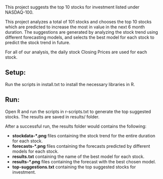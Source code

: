 This project suggests the top 10 stocks for investment listed under NASDAQ-100.


This project analyzes a total of 101 stocks and chooses the top 10 stocks which are predicted to increase the most in value in the next 6 month duration. The suggestions are generated by analyzing the stock trend using different forecasting models, and selects the best model for each stock to predict the stock trend in future.

For all of our analysis, the daily stock Closing Prices are used for each stock.

Setup:
------

Run the scripts in install.txt to install the necessary libraries in R.

Run:
----

Open R and run the scripts in r-scripts.txt to generate the top suggested stocks.
The results are saved in results/ folder.

After a successful run, the results folder would contains the following:
- **stockdata-*.png** files containing the stock trend for the entire duration for each stock.
- **forecasts-*.png** files containing the forecasts predicted by different models for each stock.
- **results.txt** containing the name of the best model for each stock.
- **results-*.png** files containing the forecast with the best chosen model.
- **top-suggestions.txt** containing the top suggested stocks for investment.
